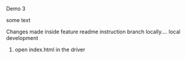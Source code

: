 Demo 3

some text

Changes made inside feature readme instruction branch locally....
local development
1. open index.html in the driver
